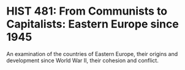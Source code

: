 # HIST 481: From Communists to Capitalists: Eastern Europe since 1945

An examination of the countries of Eastern Europe, their origins and development since World War II, their cohesion and conflict.